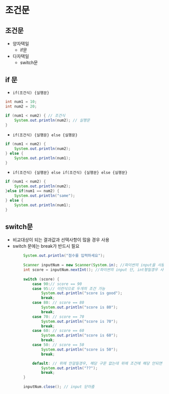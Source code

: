 # 조건문



## 조건문

- 양자택일
  - if문
- 다자택일
  - switch문



## if 문

- `if(조건식) {실행문}`

```java
int num1 = 10;
int num2 = 20;
		
if (num1 < num2) { // 조건식
	System.out.println(num2); // 실행문
}
```



- `if(조건식) {실행문} else {실행문}`

```java
if (num1 < num2) {
	System.out.println(num2);
} else {
	System.out.println(num1);
}
```



- `if(조건식) {실행문} else if(조건식) {실행문} else {실행문}`

```java
if (num1 < num2) {
	System.out.println(num2);
}else if(num1 == num2) {
	System.out.println("same");
} else {
	System.out.println(num1);
}
```



## switch문

- 비교대상이 되는 결과값과 선택사항이 많을 경우 사용
- switch 문에는 break가 반드시 필요

```java
		System.out.println("점수를 입력하세요");
	
		Scanner inputNum = new Scanner(System.in); //파이썬의 input을 사용하기 위한 객체 생성
		int score = inputNum.nextInt(); //파이썬의 input 단, int형일경우 사용
		
		switch (score) {
            case 90:// score == 90
            case 95:// 이런식으로 두개의 조건 가능
                System.out.println("score is good");
                break; 
            case 80: // score == 80
                System.out.println("score is 80");
                break;
            case 70: // score == 70
                System.out.println("score is 70");
                break;
            case 60: // score == 60
                System.out.println("score is 60");			
                break;
            case 50: // score == 50
                System.out.println("score is 50");
                break;

            default: // 위에 안걸릴경우, 해당 구문 없는데 위에 조건에 해당 안되면 그대로 빠져나옴
                System.out.println("??");
                break;
		}
		
		inputNum.close(); // input 닫아줌
```

